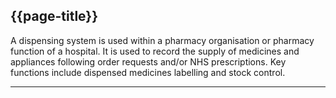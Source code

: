 ## {{page-title}}

A dispensing system is used within a pharmacy organisation or pharmacy function of a hospital. It is used to record the supply of medicines and appliances following order requests and/or NHS prescriptions. Key functions include dispensed medicines labelling and stock control.

---